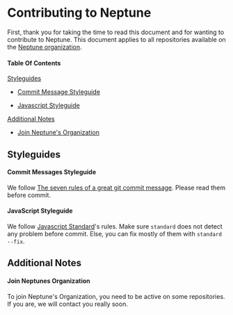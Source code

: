 # Contributing to Neptune

First, thank you for taking the time to read this document and for wanting to contribute to Neptune. This document applies to all repositories available on the [Neptune organization](https://github.com/NeptuneOrg).

#### Table Of Contents

[Styleguides](#styleguides)

- [Commit Message Styleguide](commit-message-styleguide)
  
- [Javascript Styleguide](#javascript-styleguide)
  

[Additional Notes](#additional-notes)

- [Join Neptune's Organization](#join-neptunes-organization)
  

## Styleguides

#### Commit Messages Styleguide

We follow [The seven rules of a great git commit message](https://gist.github.com/julienbourdeau/e605e4b8b47da97c249a0f72598529c8). Please read them before commit.

#### JavaScript Styleguide

We follow [Javascript Standard](https://standardjs.com/)'s rules. Make sure `standard` does not detect any problem before commit. Else, you can fix mostly of them with `standard --fix`.

## Additional Notes

#### Join Neptunes Organization

To join Neptune's Organization, you need to be active on some repositories. If you are, we will contact you really soon.

